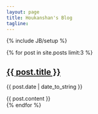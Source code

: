 ```yaml
---
layout: page
title: Houkanshan's Blog
tagline: 
---
```

{% include JB/setup %}

{% for post in site.posts limit:3 %}
<section class="content">
    <h1 class="title page-header">
        <a href="{{ BASE_PATH }}{{ post.url }}">{{ post.title }}</a>
    </h1>
    <div class="row">
        <div class="span8">
            <p>{{ post.date | date_to_string }}</p>
            {{ post.content }}
        </div>
    </div>
</section>
{% endfor %}
